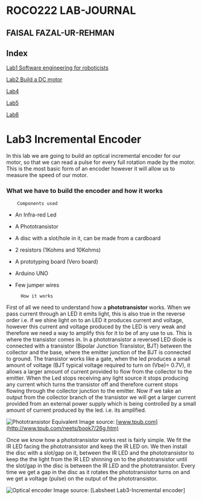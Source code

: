 # **ROCO222 LAB-JOURNAL**

## **FAISAL FAZAL-UR-REHMAN** 



## **Index**

[Lab1 Software engineering for roboticists](https://github.com/Faisal-f-rehman/Roco222-labs/blob/master/lab1%20software%20engineering%20for%20roboticists.md)

[Lab2 Build a DC motor](https://github.com/Faisal-f-rehman/journal.md/blob/master/lab2%20dc%20motor.md)

[Lab4]()

[Lab5]()

[Lab6]()

# **Lab3 Incremental Encoder**

In this lab we are going to build an optical incremental encoder for our motor, so that we can read a pulse for every full rotation made by the motor. This is the most basic form of an encoder however it will allow us to measure the speed of our motor. 

### What we have to build the encoder and how it works

		Components used 
+ An Infra-red Led
+ A Phototransistor 
+ A disc with a slot/hole in it, can be made from a cardboard
+ 2 resistors (1Kohms and 10Kohms)
+ A prototyping board (Vero board)
+ Arduino UNO
+ Few jumper wires

		How it works


First of all we need to understand how a **phototransistor** works. When we pass current through an LED it emits light, this is also true in the reverse order i.e. if we shine light on to an LED it produces current and voltage, however this current and voltage produced by the LED is very weak and therefore we need a way to amplify this for it to be of any use to us. This is where the transistor comes in. In a phototransistor a reversed LED diode is connected with a transistor (Bipolar Junction Transistor, BJT) between the collector and the base, where the emitter junction of the BJT is connected to ground. The transistor works like a gate, when the led produces a small amount of voltage (BJT typical voltage required to turn on (Vbe)= 0.7V), it allows a larger amount of current provided to flow from the collector to the emitter. When the Led stops receiving any light source it stops producing any current which turns the transistor off and therefore current stops flowing through the collector junction to the emitter. Now if we take an output from the collector branch of the transistor we will get a larger current provided from an external power supply which is being controlled by a small amount of current produced by the led. i.e. its amplified.

![Phototransistor Equivalent](http://www.tpub.com/neets/book7/0174.GIF)
Image source: [www.tpub.com](http://www.tpub.com/neets/book7/26g.htm)

Once we know how a phototransistor works rest is fairly simple. We fit the IR LED facing the phototransistor and keep the IR LED on. We then install the disc with a slot/gap on it, between the IR LED and the phototransistor to keep the the light from the IR LED shinning on to the phototransistor until the slot/gap in the disc is between the IR LED and the phototransistor. Every time we get a gap in the disc as it rotates the phototransistor turns on and we get a voltage (pulse) on the output of the phototransistor. 

![Optical encoder](https://github.com/Faisal-f-rehman/pics.vids/blob/master/encoder/optical%20encoder.png?raw=true)
Image source: [Labsheet Lab3-Incremental encoder]
